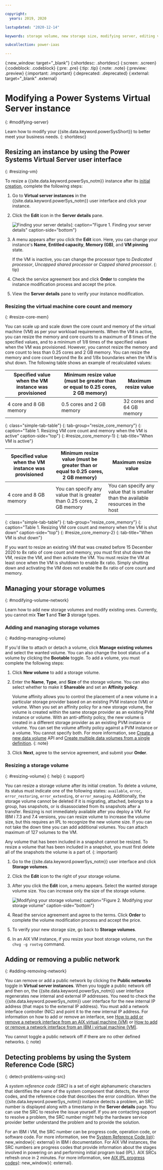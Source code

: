 ```yaml
---

copyright:
  years: 2019, 2020

lastupdated: "2020-12-14"

keywords: storage volume, new storage size, modifying server, editing volume, volume modification, DLPAR, modifying instance, scaling vm, public network, nic, affinity

subcollection: power-iaas

---
```


{:new_window: target="_blank"}
{:shortdesc: .shortdesc}
{:screen: .screen}
{:codeblock: .codeblock}
{:pre: .pre}
{:tip: .tip}
{:note: .note}
{:preview: .preview}
{:important: .important}
{:deprecated: .deprecated}
{:external: target="_blank" .external}

# Modifying a Power Systems Virtual Server instance
{: #modifying-server}

Learn how to modify your {{site.data.keyword.powerSysShort}} to better meet your business needs.
{: shortdesc}

## Resizing an instance by using the Power Systems Virtual Server user interface
{: #resizing-vm}

To resize a {{site.data.keyword.powerSys_notm}} instance after its [initial creation](/docs/power-iaas?topic=power-iaas-creating-power-virtual-server), complete the following steps:

1. Go to **Virtual server instances** in the {{site.data.keyword.powerSys_notm}} user interface and click your instance.

2. Click the **Edit** icon in the **Server details** pane.

    ![Finding your server details](./images/console-server-details.png "Finding your server details"){: caption="Figure 1. Finding your server details" caption-side="bottom"}

3. A menu appears after you click the **Edit** icon. Here, you can change your instance's **Name**, **Entitled capacity**, **Memory (GB)**, and **VM pinning** state.

    If the VM is inactive, you can change the processor type to *Dedicated processor*, *Uncapped shared processor* or *Capped shared processor*.
    {: tip}

4. Check the service agreement box and click **Order** to complete the instance modification process and accept the price.

5. View the **Server details** pane to verify your instance modification.

### Resizing the virtual machine core count and memory
{: #resize-core-mem}

You can scale up and scale down the core count and memory of the virtual machine (VM) as per your workload requirements. When the VM is active, you can resize the memory and core counts to a maximum of 8 times of the specified values, and to a minimum of 1/8 times of the specified values when the VM was provisioned. However, you cannot resize the memory and core count to less than 0.25 cores and 2 GB memory. You can resize the memory and core count beyond the 8x and 1/8x boundaries when the VM is shut down. The following table shows an example of recalculated values:

| Specified value when the VM instance was provisioned | Minimum resize value (must be greater than or equal to 0.25 cores, 2 GB memory) | Maximum resize value |
|---------------------- | ------------------------- | ------------------------- |
|4 core and 8 GB memory | 0.5 cores and 2 GB memory | 32 cores and 64 GB memory |
{: class="simple-tab-table"}
{: tab-group="resize_core_memory"}
{: caption="Table 1. Resizing VM core count and memory when the VM is active" caption-side="top"}
{: #resize_core_memory-1}
{: tab-title="When VM is active"}


| Specified value when the VM instance was provisioned | Minimum resize value (must be greater than or equal to 0.25 cores, 2 GB memory) | Maximum resize value |
|---------------------- | ------------------------- | ------------------------- |
|4 core and 8 GB memory | You can specify any value that is greater than 0.25 cores, 2 GB memory | You can specify any value that is smaller than the available resources in the host |
{: class="simple-tab-table"}
{: tab-group="resize_core_memory"}
{: caption="Table 1. Resizing VM core count and memory when the VM is shut down" caption-side="top"}
{: #resize_core_memory-2}
{: tab-title="When VM is shut down"}

If you want to resize an existing VM that was created before 15 December 2020 to 8x ratio of core count and memory, you must first shut down the VM, resize the VM, and then activate the VM. You must resize the VM at least once when the VM is shutdown to enable 8x ratio. Simply shutting down and activating the VM does not enable the 8x ratio of core count and memory.
## Managing your storage volumes
{: #modifying-volume-network}

Learn how to add new storage volumes and modify existing ones. Currently, you cannot mix **Tier 1** and **Tier 3** storage types.

### Adding and managing storage volumes
{: #adding-managing-volume}

If you'd like to attach or detach a volume, click **Manage existing volumes** and select the wanted volume. You can also change the boot status of a volume by clicking the **Bootable** toggle. To add a volume, you must complete the following steps:

1. Click **New volume** to add a storage volume.

2. Enter the **Name**, **Type**, and **Size** of the storage volume. You can also select whether to make it **Shareable** and set an **Affinity policy**.

    Volume affinity allows you to control the placement of a new volume in a particular storage provider based on an existing PVM instance (VM) or volume. When you set an affinity policy for a new storage volume, the volume is created within the same storage provider as an existing PVM instance or volume. With an anti-affinity policy, the new volume is created in a different storage provider as an existing PVM instance or volume. You can set the volume affinity policy against a PVM instance or a volume. You cannot specify both. For more information, see [Create a new data volume](/apidocs/power-cloud#pcloud-cloudinstances-volumes-post) API and [Create multiple data volumes from a single definition](/apidocs/power-cloud#pcloud-v2-volumes-post).
    {: note}

3. Click **Next**, agree to the service agreement, and submit your **Order**.

<!--![Managing your existing volumes](./images/console-modify-attached-volume.png "Managing your existing volumes"){: caption="Figure 3. Managing your existing volumes" caption-side="bottom"}-->

### Resizing a storage volume
{: #resizing-volume}
{: help}
{: support}

You can resize a storage volume after its initial creation. To delete a volume, its status must indicate one of the following states: `available`, `error`, `error_restoring`, `error_extending`, or `error_managing`. Additionally, the storage volume cannot be deleted if it is migrating, attached, belongs to a group, has snapshots, or is disassociated from its snapshots after a transfer. Resizing is not immediately available after you deploy a VM. For IBM i 7.3 and 7.4 versions, you can resize volume to increase the volume size, but this requires an IPL to recognize the new volume size. If you can not take the down time you can add additional volumes. You can attach maximum of 127 volumes to the VM.

Any volume that has been included in a snapshot cannot be resized. To resize a volume that has been included in a snapshot, you must first delete all of the snapshots the volume is a part of.
{: important}

1. Go to the {{site.data.keyword.powerSys_notm}} user interface and click **Storage volumes**.

2. Click the **Edit** icon to the right of your storage volume.

3. After you click the **Edit** icon, a menu appears. Select the wanted storage volume size. You can increase only the size of the storage volume.

    ![Modifying your storage volume](./images/console-modify-volume.png "Modifying your storage volume"){: caption="Figure 2. Modifying your storage volume" caption-side="bottom"}

4. Read the service agreement and agree to the terms. Click **Order** to complete the volume modification process and accept the price.

5. To verify your new storage size, go back to **Storage volumes**.

6. In an AIX VM instance, if you resize your boot storage volume, run the `chvg -g rootvg` command.

## Adding or removing a public network
{: #adding-removing-network}

You can remove or add a public network by clicking the **Public networks** toggle in **Virtual server instances**. When you toggle a public network off and then on, the {{site.data.keyword.powerSys_notm}} user interface regenerates new internal and external IP addresses. You need to check the {{site.data.keyword.powerSys_notm}} user interface for the new internal IP address (that maps to the external IP address). You must add a network interface controller (NIC) and point it to the new internal IP address. For information on how to add or remove an interface, see [How to add or remove a network interface from an AIX virtual machine (VM)](/docs/power-iaas?topic=power-iaas-managing-network-interface) or [How to add or remove a network interface from an IBM i virtual machine (VM)](/docs/power-iaas?topic=power-iaas-managing-network-interface-ibmi).

You cannot toggle a public network off if there are no other defined networks.
{: note}

<!-- ![Toggling a public network on or off](./images/console-public-network-toggle.png "Toggling a public network on or off"){: caption="Figure 4. Toggling a public network on or off" caption-side="bottom"} -->

## Detecting problems by using the System Reference Code (SRC)
{: detect-problems-using-src}

A *system reference code (SRC)* is a set of eight alphanumeric characters that identifies the name of the system component that detects, the error codes, and the reference code that describes the error condition. When the {{site.data.keyword.powerSys_notm}} instance detects a problem, an SRC number is displayed along with a timestamp in the **Server details** page. You can use the SRC to resolve the issue yourself. If you are contacting support to resolve a problem, the SRC number might help the hardware service provider better understand the problem and to provide the solution.

For an IBM i VM, the SRC number can be progress code, operation code, or software code. For more information, see the [System Reference Code list](https://www.ibm.com/support/knowledgecenter/ssw_ibm_i_73/rzahb/rzahbsrclist.htm){: new_window}{: external} in IBM i documentation. For AIX VM instances, the SRC numbers are progress codes that provide information about the stages involved in powering on and performing initial program load (IPL). AIX SRCs refresh once in 2 minutes. For more information, see [AIX IPL progress codes](https://www.ibm.com/support/knowledgecenter/POWER9_REF/p9eai/aixIPL_info.htm){: new_window}{: external}.
